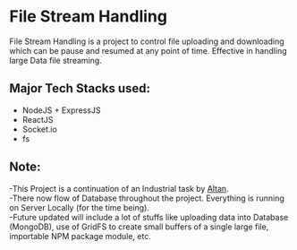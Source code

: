 # File Stream Handling
File Stream Handling is a project to control file uploading and downloading which can be pause and resumed at any point of time. Effective in handling large Data file streaming.

## Major Tech Stacks used:
- NodeJS + ExpressJS
- ReactJS
- Socket.io
- fs

## Note:
-This Project is a continuation of an Industrial task by [Altan](https://atlan.com/).<br>
-There now flow of Database throughout the project. Everything is running on Server Locally (for the time being).<br>
-Future updated will include a lot of stuffs like uploading data into Database (MongoDB), use of GridFS to create small buffers of a single large file,
importable NPM package module, etc.<br>
